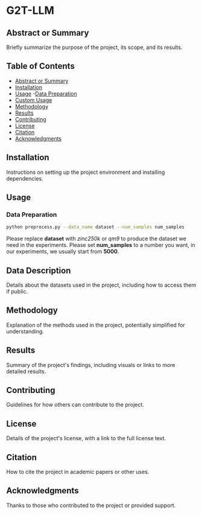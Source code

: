 # G2T-LLM

## Abstract or Summary
Briefly summarize the purpose of the project, its scope, and its results.

## Table of Contents
- [Abstract or Summary](#abstract-or-summary)
- [Installation](#installation)
- [Usage](#usage)
    -[Data Preparation](#data-preparation)
- [Custom Usage](#data-description)
- [Methodology](#methodology)
- [Results](#results)
- [Contributing](#contributing)
- [License](#license)
- [Citation](#citation)
- [Acknowledgments](#acknowledgments)

## Installation
Instructions on setting up the project environment and installing dependencies.

## Usage
### Data Preparation
```bash
python preprocess.py --data_name dataset --num_samples num_samples
```
Please replace **dataset** with *zinc250k* or *qm9* to produce the dataset we need in the experiments.
Please set **num_samples** to a number you want, in our experiments, we usually start from __5000__.

## Data Description
Details about the datasets used in the project, including how to access them if public.

## Methodology
Explanation of the methods used in the project, potentially simplified for understanding.

## Results
Summary of the project's findings, including visuals or links to more detailed results.

## Contributing
Guidelines for how others can contribute to the project.

## License
Details of the project's license, with a link to the full license text.

## Citation
How to cite the project in academic papers or other uses.

## Acknowledgments
Thanks to those who contributed to the project or provided support.